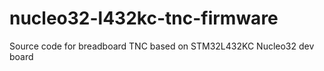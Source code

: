 # nucleo32-l432kc-tnc-firmware
Source code for breadboard TNC based on STM32L432KC Nucleo32 dev board
